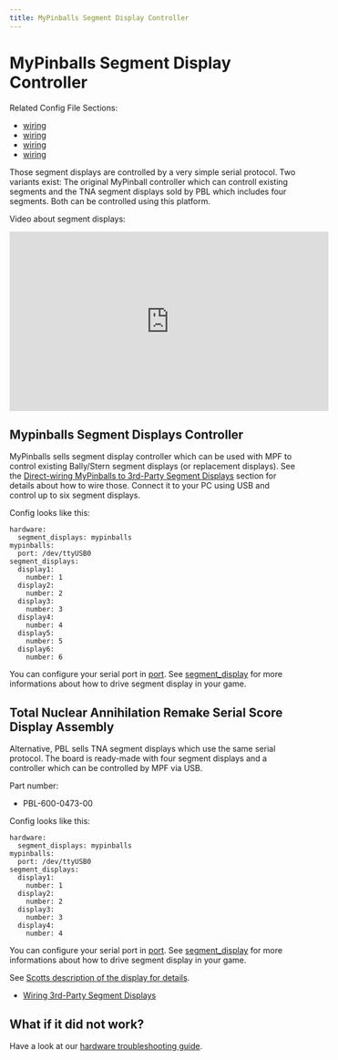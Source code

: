 ```yaml
---
title: MyPinballs Segment Display Controller
---
```


# MyPinballs Segment Display Controller


Related Config File Sections:

* [wiring](../../config/hardware.md)
* [wiring](../../config/mypinballs.md)
* [wiring](../../config/segment_displays.md)
* [wiring](../../config/segment_display_player.md)

Those segment displays are controlled by a very simple serial protocol.
Two variants exist: The original MyPinball controller which can controll
existing segments and the TNA segment displays sold by PBL which
includes four segments. Both can be controlled using this platform.

Video about segment displays:

<div class="video-wrapper">
<iframe width="560" height="315" src="https://www.youtube.com/embed/Jyf3jxGXnTw" title="YouTube video player" frameborder="0" allow="accelerometer; autoplay; clipboard-write; encrypted-media; gyroscope; picture-in-picture" allowfullscreen></iframe>
</div>

## Mypinballs Segment Displays Controller

MyPinballs sells segment display controller which can be used with MPF
to control existing Bally/Stern segment displays (or replacement
displays). See the [Direct-wiring MyPinballs to 3rd-Party Segment Displays](wiring.md) section for
details about how to wire those. Connect it to your PC using USB and
control up to six segment displays.

Config looks like this:

``` mpf-config
hardware:
  segment_displays: mypinballs
mypinballs:
  port: /dev/ttyUSB0
segment_displays:
  display1:
    number: 1
  display2:
    number: 2
  display3:
    number: 3
  display4:
    number: 4
  display5:
    number: 5
  display6:
    number: 6
```

You can configure your serial port in [port](#). See
[segment_display](../../mc/displays/alpha_numeric.md) for more informations about how to drive segment display in
your game.

## Total Nuclear Annihilation Remake Serial Score Display Assembly

Alternative, PBL sells TNA segment displays which use the same serial
protocol. The board is ready-made with four segment displays and a
controller which can be controlled by MPF via USB.

Part number:

* PBL-600-0473-00

Config looks like this:

``` mpf-config
hardware:
  segment_displays: mypinballs
mypinballs:
  port: /dev/ttyUSB0
segment_displays:
  display1:
    number: 1
  display2:
    number: 2
  display3:
    number: 3
  display4:
    number: 4
```

You can configure your serial port in [port](#). See
[segment_display](../../mc/displays/alpha_numeric.md) for more informations about how to drive segment display in
your game.

See [Scotts description of the display for
details](https://www.scottdanesi.com/?p=4220).

* [Wiring 3rd-Party Segment Displays](wiring.md)

## What if it did not work?

Have a look at our
[hardware troubleshooting guide](../troubleshooting_hardware.md).
